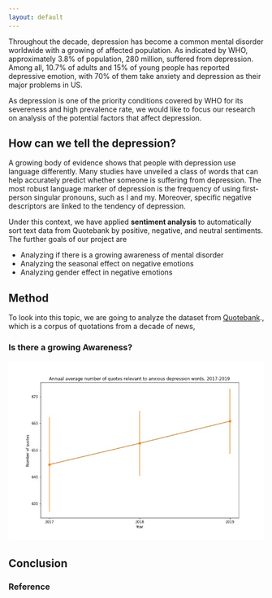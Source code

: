 ```yaml
---
layout: default
---
```


Throughout the decade, depression has become a common mental disorder worldwide with a growing of affected population. As indicated by WHO, approximately 3.8% of population, 280 million, suffered from depression. Among all, 10.7% of adults and 15% of young people has reported depressive emotion, with 70% of them take anxiety and depression as their major problems in US. 

As depression is one of the priority conditions covered by WHO for its severeness and high prevalence rate, we would like to focus our research on analysis of the potential factors that affect depression.

## How can we tell the depression?
A growing body of evidence shows that people with depression use language differently. Many studies have unveiled a class of words that can help accurately predict whether someone is suffering from depression. The most robust language marker of depression is the frequency of using first-person singular pronouns, such as I and my. Moreover, specific negative descriptors are linked to the tendency of depression.

Under this context, we have applied **sentiment analysis** to automatically sort text data from Quotebank by positive, negative, and neutral sentiments. The further goals of our project are 
- Analyzing if there is a growing awareness of mental disorder
- Analyzing the seasonal effect on negative emotions
- Analyzing gender effect in negative emotions

## Method
To look into this topic, we are going to analyze the dataset from [Quotebank](./another-page.html)., which is a corpus of quotations from a decade of news, 


### Is there a growing Awareness?
![<awareness src="awareness.jpeg"  align="center" width="100" height="50"/>](assets/images/awareness.jpeg)

## Conclusion

### Reference
